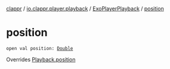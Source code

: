 [clappr](../../index.md) / [io.clappr.player.playback](../index.md) / [ExoPlayerPlayback](index.md) / [position](./position.md)

# position

`open val position: `[`Double`](https://kotlinlang.org/api/latest/jvm/stdlib/kotlin/-double/index.html)

Overrides [Playback.position](../../io.clappr.player.components/-playback/position.md)

